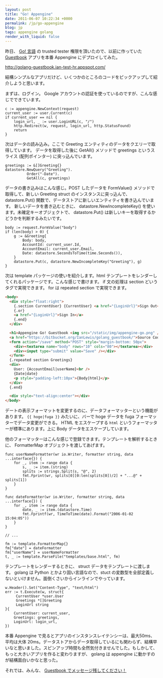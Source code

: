 ```yaml
---
layout: post
title: "Go! Appengine"
date: 2011-06-07 10:22:34 +0000
permalink: /jp/go-appengine
blog: jp
tags: appengine golang
render_with_liquid: false
---
```


<!-- textlint-disable rousseau -->

昨日、 [Go\! 言語](http://golang.org/) の trusted tester 権限を頂いたので、以前に作っていた
[Guestbook](https://bitbucket.org/IanLewis/golang_guestbook) アプリを本番
Appengine にデプロイしてみた。

<http://golang-guestbook.ian-test-hr.appspot.com/>

結構シンプルなアプリだけど、いくつかのところのコードをピックアップして紹介しようと思います。

まずは、ログイン。 Google アカウントの認証を使っているのですが、こんな感じでできています。

```golang
c := appengine.NewContext(request)
current_user := user.Current(c)
if current_user == nil {
    login_url, _ := user.LoginURL(c, "/")
    http.Redirect(w, request, login_url, http.StatusFound)
    return
}
```

次はデータの読み込み。ここで Greeting エンティティのデータをクエリーで取得しています。 データを取得した後に GetAll()
メソッドで greetings というスライス (配列ポインター) に突っ込んでいます。

```golang
greetings := &[]Greeting{}
datastore.NewQuery("Greeting").
          Order("-Date").
          GetAll(c, greetings)
```

データの書き込みはこんな感じ。POST したデータを FormValue() メソッドで取得して、新しい Greeting struct
のインスタンスに突っ込んで、 datastore.Put() 関数で、データストアに新しいエンティティを書き込んでいます。
新しいデータを書き込むときに、 datastore.NewIncompleteKey() を使います。未確定キーオブジェクトで、
datastore.Put() は新しいキーを取得するかどうかを判断するみたいです。

```golang
body := request.FormValue("body")
if (len(body) > 0) {
    g := &Greeting{
        Body: body,
        AccountId: current_user.Id,
        AccountEmail: current_user.Email,
        Date: datastore.SecondsToTime(time.Seconds()),
    }
    datastore.Put(c, datastore.NewIncompleteKey("Greeting"), g)
}
```

次は template パッケージの使いを紹介します。html テンプレートをレンダーしてくれるパッケージです。こんな感じで書けます。 if
文の処理は section どいうタグで実現できます。 for は repeated section で実現できます。

```html
<body>
  <div style="float:right">
    {.section CurrentUser} {CurrentUser} <a href="{LoginUrl}">Sign Out</a>
    {.or}
    <a href="{LoginUrl}">Sign In</a>
    {.end}
  </div>

  <h1>Appengine Go! Guestbook <img src="/static/img/appengine-go.png" /></h1>
  <a href="https://bitbucket.org/IanLewis/golang_guestbook/">Source Code</a>
  <form action="/save" method="POST" style="margin-bottom: 50px">
    <div><textarea name="body" rows="10" cols="80"></textarea></div>
    <div><input type="submit" value="Save" /></div>
  </form>
  {.repeated section Greetings}
  <div>
    User: {AccountEmail|userName}<br />
    {Date|date}
    <p style="padding-left:10px">{Body|html}</p>
  </div>
  {.end}

  <div style="text-align:center"></div>
</body>
```

デートの表示フォーマットを変更するのに、データフォーマッターという機能があります。 `{{ hoge|fuga }}` みたいに、バーで hoge
データを fuga フォーマッターでデータ変更ができる。 HTML をエスケープする `html`
というフォーマッターが標準にあります。上に Body
データをエスケープしています。

他のフォーマッターはこんな感じで登録できます。テンプレートを解析するときに、 FormatterMap オブジェクトを渡してあげます。

```golang
func userNameFormatter(wr io.Writer, formatter string, data ...interface{}) {
    for _, item := range data {
        s, _ := item.(string)
        splits := strings.Split(s, "@", 2)
        fmt.Fprint(wr, splits[0][0:len(splits[0])/2] + "...@" + splits[1])
    }
}

func dateFormatter(wr io.Writer, formatter string, data ...interface{}) {
    for _, item := range data {
        date, _ := item.(datastore.Time)
        fmt.Fprintf(wr, TimeToTime(date).Format("2006-01-02 15:04:05"))
    }
}

// ...

fm := template.FormatterMap{}
fm["date"] = dateFormatter
fm["userName"] = userNameFormatter
t, _ := template.ParseFile("templates/base.html", fm)
```

テンプレートをレンダーするときに、 struct データをテンプレートに渡します。 golang は Python
とかより固い言語なので、stuct
の変数型を全部定義しないといけません。面倒くさいからインラインでやっています。

```golang
w.Header().Set("Content-Type", "text/html")
err := t.Execute(w, struct{
     CurrentUser *user.User
     Greetings *[]Greeting
     LoginUrl string
}{
    CurrentUser: current_user,
    Greetings: greetings,
    LoginUrl: login_url,
})
```

本番 Appengine で見るとアプリのインスタンスレイテンシーは、最大50ms、 平均は大体
20ms。データストアからデータ取得しているにも関わらず、結構早いなと思いました。スピンアップ時間も全然気付きませんでした。もしかして、もっと大きいアプリを作ると変わりますが、
golang は appengine に動かすのが結構面白いかなと思った。

それでは、みんな、 [Guestbook
でメッセージ残してください！](http://golang-guestbook.ian-test-hr.appspot.com/)

<!-- textlint-enable rousseau -->

